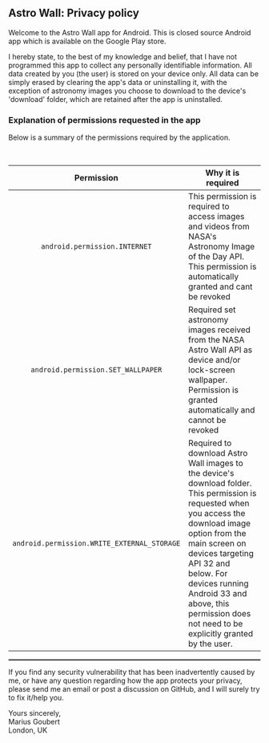 ## Astro Wall: Privacy policy

Welcome to the Astro Wall app for Android. 
This is closed source Android app which is available on the Google Play store. 

I hereby state, to the best of my knowledge and belief, that I have not programmed this app to collect any personally identifiable information. All data created by you (the user) is stored on your device only. All data can be simply erased by clearing the app's data or uninstalling it, with the exception of astronomy images you choose to download to the device's 'download' folder, which are retained after the app is uninstalled.

### Explanation of permissions requested in the app

Below is a summary of the permissions required by the application. 

<br/>

| Permission | Why it is required |
| :---: | --- |
| `android.permission.INTERNET` | This permission is required to access images and videos from NASA's Astronomy Image of the Day API. This permission is automatically granted and cant be revoked |
| `android.permission.SET_WALLPAPER` | Required set astronomy images received from the NASA Astro Wall API as device and/or lock-screen wallpaper. Permission is granted automatically and cannot be revoked |
| `android.permission.WRITE_EXTERNAL_STORAGE` | Required to download Astro Wall images to the device's download folder. This permission is requested when you access the download image option from the main screen on devices targeting API 32 and below. For devices running Android 33 and above, this permission does not need to be explicitly granted by the user. |
 <hr style="border:1px solid gray">

If you find any security vulnerability that has been inadvertently caused by me, or have any question regarding how the app protects your privacy, please send me an email or post a discussion on GitHub, and I will surely try to fix it/help you.

Yours sincerely, <br>
Marius Goubert <br>
London, UK 
